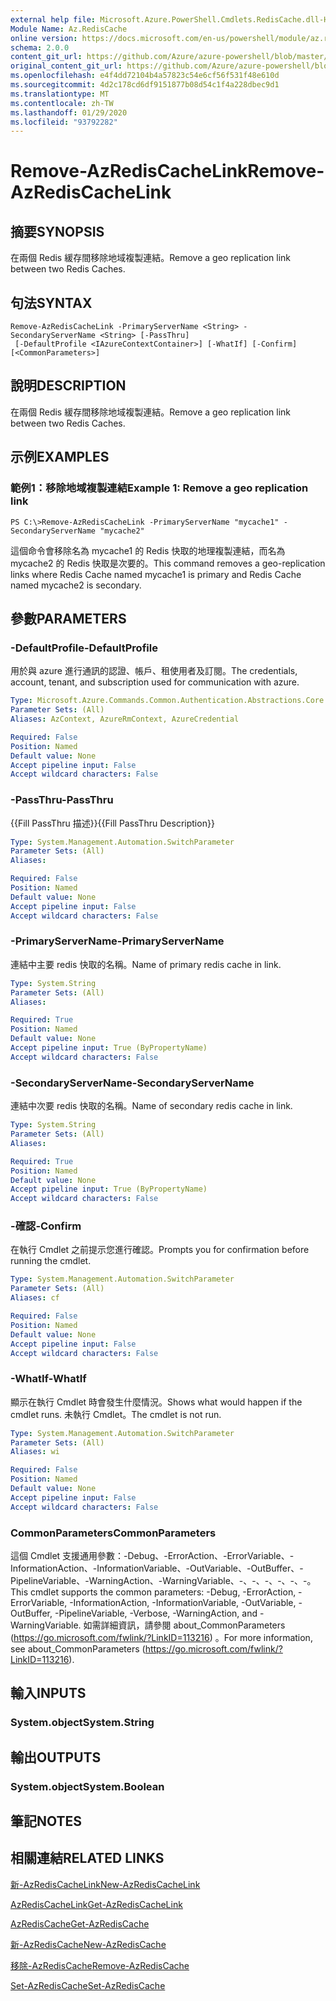 ```yaml
---
external help file: Microsoft.Azure.PowerShell.Cmdlets.RedisCache.dll-Help.xml
Module Name: Az.RedisCache
online version: https://docs.microsoft.com/en-us/powershell/module/az.rediscache/remove-azrediscachelink
schema: 2.0.0
content_git_url: https://github.com/Azure/azure-powershell/blob/master/src/RedisCache/RedisCache/help/Remove-AzRedisCacheLink.md
original_content_git_url: https://github.com/Azure/azure-powershell/blob/master/src/RedisCache/RedisCache/help/Remove-AzRedisCacheLink.md
ms.openlocfilehash: e4f4dd72104b4a57823c54e6cf56f531f48e610d
ms.sourcegitcommit: 4d2c178cd6df9151877b08d54c1f4a228dbec9d1
ms.translationtype: MT
ms.contentlocale: zh-TW
ms.lasthandoff: 01/29/2020
ms.locfileid: "93792282"
---
```

# <span data-ttu-id="067f3-101">Remove-AzRedisCacheLink</span><span class="sxs-lookup"><span data-stu-id="067f3-101">Remove-AzRedisCacheLink</span></span>

## <span data-ttu-id="067f3-102">摘要</span><span class="sxs-lookup"><span data-stu-id="067f3-102">SYNOPSIS</span></span>
<span data-ttu-id="067f3-103">在兩個 Redis 緩存間移除地域複製連結。</span><span class="sxs-lookup"><span data-stu-id="067f3-103">Remove a geo replication link between two Redis Caches.</span></span>

## <span data-ttu-id="067f3-104">句法</span><span class="sxs-lookup"><span data-stu-id="067f3-104">SYNTAX</span></span>

```
Remove-AzRedisCacheLink -PrimaryServerName <String> -SecondaryServerName <String> [-PassThru]
 [-DefaultProfile <IAzureContextContainer>] [-WhatIf] [-Confirm] [<CommonParameters>]
```

## <span data-ttu-id="067f3-105">說明</span><span class="sxs-lookup"><span data-stu-id="067f3-105">DESCRIPTION</span></span>
<span data-ttu-id="067f3-106">在兩個 Redis 緩存間移除地域複製連結。</span><span class="sxs-lookup"><span data-stu-id="067f3-106">Remove a geo replication link between two Redis Caches.</span></span>

## <span data-ttu-id="067f3-107">示例</span><span class="sxs-lookup"><span data-stu-id="067f3-107">EXAMPLES</span></span>

### <span data-ttu-id="067f3-108">範例1：移除地域複製連結</span><span class="sxs-lookup"><span data-stu-id="067f3-108">Example 1: Remove a geo replication link</span></span>
```
PS C:\>Remove-AzRedisCacheLink -PrimaryServerName "mycache1" -SecondaryServerName "mycache2"
```

<span data-ttu-id="067f3-109">這個命令會移除名為 mycache1 的 Redis 快取的地理複製連結，而名為 mycache2 的 Redis 快取是次要的。</span><span class="sxs-lookup"><span data-stu-id="067f3-109">This command removes a geo-replication links where Redis Cache named mycache1 is primary and Redis Cache named mycache2 is secondary.</span></span>

## <span data-ttu-id="067f3-110">參數</span><span class="sxs-lookup"><span data-stu-id="067f3-110">PARAMETERS</span></span>

### <span data-ttu-id="067f3-111">-DefaultProfile</span><span class="sxs-lookup"><span data-stu-id="067f3-111">-DefaultProfile</span></span>
<span data-ttu-id="067f3-112">用於與 azure 進行通訊的認證、帳戶、租使用者及訂閱。</span><span class="sxs-lookup"><span data-stu-id="067f3-112">The credentials, account, tenant, and subscription used for communication with azure.</span></span>

```yaml
Type: Microsoft.Azure.Commands.Common.Authentication.Abstractions.Core.IAzureContextContainer
Parameter Sets: (All)
Aliases: AzContext, AzureRmContext, AzureCredential

Required: False
Position: Named
Default value: None
Accept pipeline input: False
Accept wildcard characters: False
```

### <span data-ttu-id="067f3-113">-PassThru</span><span class="sxs-lookup"><span data-stu-id="067f3-113">-PassThru</span></span>
<span data-ttu-id="067f3-114">{{Fill PassThru 描述}}</span><span class="sxs-lookup"><span data-stu-id="067f3-114">{{Fill PassThru Description}}</span></span>

```yaml
Type: System.Management.Automation.SwitchParameter
Parameter Sets: (All)
Aliases:

Required: False
Position: Named
Default value: None
Accept pipeline input: False
Accept wildcard characters: False
```

### <span data-ttu-id="067f3-115">-PrimaryServerName</span><span class="sxs-lookup"><span data-stu-id="067f3-115">-PrimaryServerName</span></span>
<span data-ttu-id="067f3-116">連結中主要 redis 快取的名稱。</span><span class="sxs-lookup"><span data-stu-id="067f3-116">Name of primary redis cache in link.</span></span>

```yaml
Type: System.String
Parameter Sets: (All)
Aliases:

Required: True
Position: Named
Default value: None
Accept pipeline input: True (ByPropertyName)
Accept wildcard characters: False
```

### <span data-ttu-id="067f3-117">-SecondaryServerName</span><span class="sxs-lookup"><span data-stu-id="067f3-117">-SecondaryServerName</span></span>
<span data-ttu-id="067f3-118">連結中次要 redis 快取的名稱。</span><span class="sxs-lookup"><span data-stu-id="067f3-118">Name of secondary redis cache in link.</span></span>

```yaml
Type: System.String
Parameter Sets: (All)
Aliases:

Required: True
Position: Named
Default value: None
Accept pipeline input: True (ByPropertyName)
Accept wildcard characters: False
```

### <span data-ttu-id="067f3-119">-確認</span><span class="sxs-lookup"><span data-stu-id="067f3-119">-Confirm</span></span>
<span data-ttu-id="067f3-120">在執行 Cmdlet 之前提示您進行確認。</span><span class="sxs-lookup"><span data-stu-id="067f3-120">Prompts you for confirmation before running the cmdlet.</span></span>

```yaml
Type: System.Management.Automation.SwitchParameter
Parameter Sets: (All)
Aliases: cf

Required: False
Position: Named
Default value: None
Accept pipeline input: False
Accept wildcard characters: False
```

### <span data-ttu-id="067f3-121">-WhatIf</span><span class="sxs-lookup"><span data-stu-id="067f3-121">-WhatIf</span></span>
<span data-ttu-id="067f3-122">顯示在執行 Cmdlet 時會發生什麼情況。</span><span class="sxs-lookup"><span data-stu-id="067f3-122">Shows what would happen if the cmdlet runs.</span></span>
<span data-ttu-id="067f3-123">未執行 Cmdlet。</span><span class="sxs-lookup"><span data-stu-id="067f3-123">The cmdlet is not run.</span></span>

```yaml
Type: System.Management.Automation.SwitchParameter
Parameter Sets: (All)
Aliases: wi

Required: False
Position: Named
Default value: None
Accept pipeline input: False
Accept wildcard characters: False
```

### <span data-ttu-id="067f3-124">CommonParameters</span><span class="sxs-lookup"><span data-stu-id="067f3-124">CommonParameters</span></span>
<span data-ttu-id="067f3-125">這個 Cmdlet 支援通用參數：-Debug、-ErrorAction、-ErrorVariable、-InformationAction、-InformationVariable、-OutVariable、-OutBuffer、-PipelineVariable、-WarningAction、-WarningVariable、-、-、-、-、-、-。</span><span class="sxs-lookup"><span data-stu-id="067f3-125">This cmdlet supports the common parameters: -Debug, -ErrorAction, -ErrorVariable, -InformationAction, -InformationVariable, -OutVariable, -OutBuffer, -PipelineVariable, -Verbose, -WarningAction, and -WarningVariable.</span></span> <span data-ttu-id="067f3-126">如需詳細資訊，請參閱 about_CommonParameters (https://go.microsoft.com/fwlink/?LinkID=113216) 。</span><span class="sxs-lookup"><span data-stu-id="067f3-126">For more information, see about_CommonParameters (https://go.microsoft.com/fwlink/?LinkID=113216).</span></span>

## <span data-ttu-id="067f3-127">輸入</span><span class="sxs-lookup"><span data-stu-id="067f3-127">INPUTS</span></span>

### <span data-ttu-id="067f3-128">System.object</span><span class="sxs-lookup"><span data-stu-id="067f3-128">System.String</span></span>

## <span data-ttu-id="067f3-129">輸出</span><span class="sxs-lookup"><span data-stu-id="067f3-129">OUTPUTS</span></span>

### <span data-ttu-id="067f3-130">System.object</span><span class="sxs-lookup"><span data-stu-id="067f3-130">System.Boolean</span></span>

## <span data-ttu-id="067f3-131">筆記</span><span class="sxs-lookup"><span data-stu-id="067f3-131">NOTES</span></span>

## <span data-ttu-id="067f3-132">相關連結</span><span class="sxs-lookup"><span data-stu-id="067f3-132">RELATED LINKS</span></span>

[<span data-ttu-id="067f3-133">新-AzRedisCacheLink</span><span class="sxs-lookup"><span data-stu-id="067f3-133">New-AzRedisCacheLink</span></span>](./New-AzRedisCacheLink.md)

[<span data-ttu-id="067f3-134">AzRedisCacheLink</span><span class="sxs-lookup"><span data-stu-id="067f3-134">Get-AzRedisCacheLink</span></span>](./Get-AzRedisCacheLink.md)

[<span data-ttu-id="067f3-135">AzRedisCache</span><span class="sxs-lookup"><span data-stu-id="067f3-135">Get-AzRedisCache</span></span>](./Get-AzRedisCache.md)

[<span data-ttu-id="067f3-136">新-AzRedisCache</span><span class="sxs-lookup"><span data-stu-id="067f3-136">New-AzRedisCache</span></span>](./New-AzRedisCache.md)

[<span data-ttu-id="067f3-137">移除-AzRedisCache</span><span class="sxs-lookup"><span data-stu-id="067f3-137">Remove-AzRedisCache</span></span>](./Remove-AzRedisCache.md)

[<span data-ttu-id="067f3-138">Set-AzRedisCache</span><span class="sxs-lookup"><span data-stu-id="067f3-138">Set-AzRedisCache</span></span>](./Set-AzRedisCache.md)